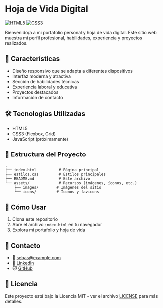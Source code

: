 # Hoja de Vida Digital

[![HTML5](https://img.shields.io/badge/HTML5-E34F26?style=for-the-badge&logo=html5&logoColor=white)]()
[![CSS3](https://img.shields.io/badge/CSS3-1572B6?style=for-the-badge&logo=css3&logoColor=white)]()

Bienvenido/a a mi portafolio personal y hoja de vida digital. Este sitio web muestra mi perfil profesional, habilidades, experiencia y proyectos realizados.

## 🚀 Características

- Diseño responsivo que se adapta a diferentes dispositivos
- Interfaz moderna y atractiva
- Sección de habilidades técnicas
- Experiencia laboral y educativa
- Proyectos destacados
- Información de contacto

## 🛠️ Tecnologías Utilizadas

- HTML5
- CSS3 (Flexbox, Grid)
- JavaScript (próximamente)

## 📂 Estructura del Proyecto

```
.
├── index.html          # Página principal
├── estilos.css         # Estilos principales
├── README.md           # Este archivo
└── assets/             # Recursos (imágenes, íconos, etc.)
    ├── images/        # Imágenes del sitio
    └── icons/         # Íconos y favicons
```

## 📝 Cómo Usar

1. Clona este repositorio
2. Abre el archivo `index.html` en tu navegador
3. Explora mi portafolio y hoja de vida

## 📧 Contacto

- 📧 [sebas@example.com](mailto:sebas@example.com)
- 💼 [LinkedIn](https://linkedin.com/in/tuperfil)
- 🐱 [GitHub](https://github.com/tuperfil)

## 📄 Licencia

Este proyecto está bajo la Licencia MIT - ver el archivo [LICENSE](LICENSE) para más detalles.
